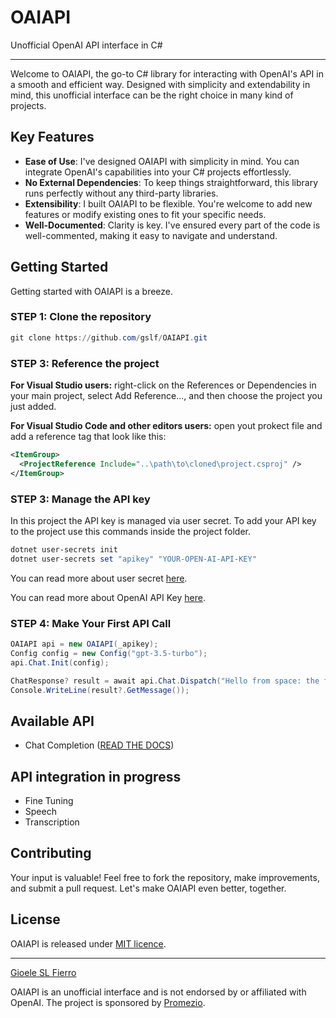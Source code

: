# OAIAPI
Unofficial OpenAI API interface in C# 

---

Welcome to OAIAPI, the go-to C# library for interacting with OpenAI's API in a smooth and efficient way. Designed with simplicity and extendability in mind, this unofficial interface can be the right choice in many kind of projects.

## Key Features
- **Ease of Use**: I've designed OAIAPI with simplicity in mind. You can integrate OpenAI's capabilities into your C# projects effortlessly.
- **No External Dependencies**: To keep things straightforward, this library runs perfectly without any third-party libraries.
- **Extensibility**: I built OAIAPI to be flexible. You're welcome to add new features or modify existing ones to fit your specific needs.
- **Well-Documented**: Clarity is key. I've ensured every part of the code is well-commented, making it easy to navigate and understand.


## Getting Started
Getting started with OAIAPI is a breeze.

### STEP 1: Clone the repository
```powershell
git clone https://github.com/gslf/OAIAPI.git
```

### STEP 3: Reference the project
**For Visual Studio users:** right-click on the References or Dependencies in your main project, select Add Reference..., and then choose the project you just added.

**For Visual Studio Code and other editors users:** open yout prokect file and add a reference tag that look like this:
```xml
<ItemGroup>
  <ProjectReference Include="..\path\to\cloned\project.csproj" />
</ItemGroup>
```

### STEP 3: Manage the API key
In this project the API key is managed via user secret.
To add your API key to the project use this commands inside the project folder.

```powershell
dotnet user-secrets init
dotnet user-secrets set "apikey" "YOUR-OPEN-AI-API-KEY"
```

You can read more about user secret [here](https://learn.microsoft.com/en-us/aspnet/core/security/app-secrets?view=aspnetcore-8.0&tabs=windows).

You can read more about OpenAI API Key [here](https://help.openai.com/en/articles/4936850-where-do-i-find-my-api-key).

### STEP 4: Make Your First API Call
```csharp
OAIAPI api = new OAIAPI(_apikey);
Config config = new Config("gpt-3.5-turbo");
api.Chat.Init(config);

ChatResponse? result = await api.Chat.Dispatch("Hello from space: the final frontier.");
Console.WriteLine(result?.GetMessage());
```

## Available API
- Chat Completion ([READ THE DOCS](Docs/Chat.md))

## API integration in progress
- Fine Tuning
- Speech
- Transcription


## Contributing
Your input is valuable! Feel free to fork the repository, make improvements, and submit a pull request. Let's make OAIAPI even better, together.

## License
OAIAPI is released under [MIT licence](LICENSE).

---

[Gioele SL Fierro](https://gslf.it)

OAIAPI is an unofficial interface and is not endorsed by or affiliated with OpenAI. The project is sponsored by [Promezio](https://promezio.it).
